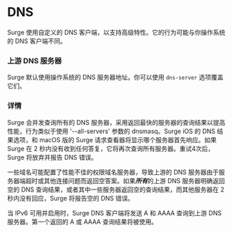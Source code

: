 # DNS

Surge 使用自定义的 DNS 客户端，以支持高级特性。它的行为可能与你操作系统的 DNS 客户端不同。

### 上游 DNS 服务器

Surge 默认使用操作系统的 DNS 服务器地址。你可以使用 `dns-server` 选项覆盖它们。

### 详情

Surge 会并发查询所有的 DNS 服务器，采用返回最快的服务器的查询结果以提高性能，行为类似于使用 '--all-servers' 参数的 dnsmasq。Surge iOS 的 DNS 结果选项，和 macOS 版的 Surge 请求查看器将显示哪个服务器首先响应。如果 Surge 在 2 秒内没有收到任何答复，它将再次查询所有服务器。重试4次后，Surge 将放弃并报告 DNS 错误。

一些域名可能配置了性能不佳的权限域名服务器，导致上游的 DNS 服务器由于服务器端超时或其他连接问题而返回空答案。如果***所有***的上游 DNS 服务器明确返回空的 DNS 查询结果，或者其中一些服务器返回空的查询结果，而其他服务器在 2 秒内没有回应，Surge 将报告空的 DNS 错误。

当 IPv6 可用并启用时，Surge DNS 客户端将发送 A 和 AAAA 查询到上游 DNS 服务器。第一个返回的 A 或 AAAA 查询结果将被使用。


